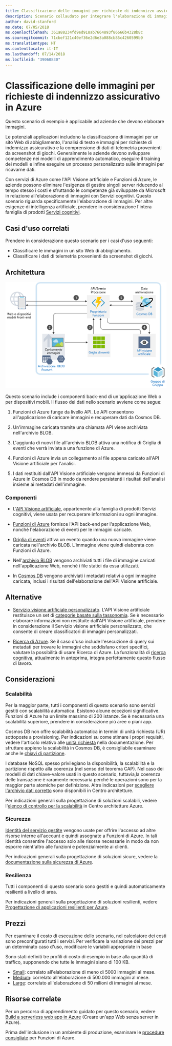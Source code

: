 ```yaml
---
title: Classificazione delle immagini per richieste di indennizzo assicurativo in Azure
description: Scenario collaudato per integrare l'elaborazione di immagini nelle applicazioni Azure.
author: david-stanford
ms.date: 07/05/2018
ms.openlocfilehash: 361a88234fd9ed918ab7664893f86666b4328b8c
ms.sourcegitcommit: 71cbef121c40ef36e2d6e3a088cb85c4260599b9
ms.translationtype: HT
ms.contentlocale: it-IT
ms.lasthandoff: 07/14/2018
ms.locfileid: "39060830"
---
```

# <a name="image-classification-for-insurance-claims-on-azure"></a>Classificazione delle immagini per richieste di indennizzo assicurativo in Azure

Questo scenario di esempio è applicabile ad aziende che devono elaborare immagini.

Le potenziali applicazioni includono la classificazione di immagini per un sito Web di abbigliamento, l'analisi di testo e immagini per richieste di indennizzo assicurativo e la comprensione di dati di telemetria provenienti da screenshot di giochi. Generalmente le aziende devono sviluppare competenze nei modelli di apprendimento automatico, eseguire il training dei modelli e infine eseguire un processo personalizzato sulle immagini per ricavarne dati.

Con servizi di Azure come l'API Visione artificiale e Funzioni di Azure, le aziende possono eliminare l'esigenza di gestire singoli server riducendo al tempo stesso i costi e sfruttando le competenze già sviluppate da Microsoft in relazione all'elaborazione di immagini con Servizi cognitivi. Questo scenario riguarda specificamente l'elaborazione di immagini. Per altre esigenze di intelligenza artificiale, prendere in considerazione l'intera famiglia di prodotti [Servizi cognitivi][cognitive-docs].

## <a name="related-use-cases"></a>Casi d'uso correlati

Prendere in considerazione questo scenario per i casi d'uso seguenti:

* Classificare le immagini in un sito Web di abbigliamento.
* Classificare i dati di telemetria provenienti da screenshot di giochi.

## <a name="architecture"></a>Architettura

![Architettura di app intelligenti: visione artificiale][architecture-computer-vision]

Questo scenario include i componenti back-end di un'applicazione Web o per dispositivi mobili. Il flusso dei dati nello scenario avviene come segue:

1. Funzioni di Azure funge da livello API. Le API consentono all'applicazione di caricare immagini e recuperare dati da Cosmos DB.

2. Un'immagine caricata tramite una chiamata API viene archiviata nell'archivio BLOB.

3. L'aggiunta di nuovi file all'archivio BLOB attiva una notifica di Griglia di eventi che verrà inviata a una funzione di Azure.

4. Funzioni di Azure invia un collegamento al file appena caricato all'API Visione artificiale per l'analisi.

5. I dati restituiti dall'API Visione artificiale vengono immessi da Funzioni di Azure in Cosmos DB in modo da rendere persistenti i risultati dell'analisi insieme ai metadati dell'immagine.

### <a name="components"></a>Componenti

* L'[API Visione artificiale][computer-vision-docs], appartenente alla famiglia di prodotti Servizi cognitivi, viene usata per recuperare informazioni su ogni immagine.

* [Funzioni di Azure][functions-docs] fornisce l'API back-end per l'applicazione Web, nonché l'elaborazione di eventi per le immagini caricate.

* [Griglia di eventi][eventgrid-docs] attiva un evento quando una nuova immagine viene caricata nell'archivio BLOB. L'immagine viene quindi elaborata con Funzioni di Azure.

* Nell'[archivio BLOB][storage-docs] vengono archiviati tutti i file di immagine caricati nell'applicazione Web, nonché i file statici da essa utilizzati.

* In [Cosmos DB][cosmos-docs] vengono archiviati i metadati relativi a ogni immagine caricata, inclusi i risultati dell'elaborazione dell'API Visione artificiale.

## <a name="alternatives"></a>Alternative

* [Servizio visione artificiale personalizzato][custom-vision-docs]. L'API Visione artificiale restituisce un set di [categorie basate sulla tassonomia][cv-categories]. Se è necessario elaborare informazioni non restituite dall'API Visione artificiale, prendere in considerazione il Servizio visione artificiale personalizzato, che consente di creare classificatori di immagini personalizzati.

* [Ricerca di Azure][azure-search-docs]. Se il caso d'uso include l'esecuzione di query sui metadati per trovare le immagini che soddisfano criteri specifici, valutare la possibilità di usare Ricerca di Azure. La funzionalità di [ricerca cognitiva][cognitive-search], attualmente in anteprima, integra perfettamente questo flusso di lavoro.

## <a name="considerations"></a>Considerazioni

### <a name="scalability"></a>Scalabilità

Per la maggior parte, tutti i componenti di questo scenario sono servizi gestiti con scalabilità automatica. Esistono alcune eccezioni significative. Funzioni di Azure ha un limite massimo di 200 istanze. Se è necessaria una scalabilità superiore, prendere in considerazione più aree o piani app.

Cosmos DB non offre scalabilità automatica in termini di unità richiesta (UR) sottoposte a provisioning.  Per indicazioni su come stimare i propri requisiti, vedere l'articolo relativo alle [unità richiesta][request-units] nella documentazione. Per sfruttare appieno la scalabilità in Cosmos DB, è consigliabile esaminare anche le [chiavi di partizione][partition-key].

I database NoSQL spesso privilegiano la disponibilità, la scalabilità e la partizione rispetto alla coerenza (nel senso del teorema CAP).  Nel caso dei modelli di dati chiave-valore usati in questo scenario, tuttavia,la coerenza delle transazione è raramente necessaria perché le operazioni sono per la maggior parte atomiche per definizione. Altre indicazioni per [scegliere l'archivio dati corretto](../../guide/technology-choices/data-store-overview.md) sono disponibili in Centro architetture.

Per indicazioni generali sulla progettazione di soluzioni scalabili, vedere l'[elenco di controllo per la scalabilità][scalability] in Centro architetture Azure.

### <a name="security"></a>Sicurezza

[Identità del servizio gestite][msi] vengono usate per offrire l'accesso ad altre risorse interne all'account e quindi assegnate a Funzioni di Azure. In tali identità consentire l'accesso solo alle risorse necessarie in modo da non esporre nient'altro alle funzioni e potenzialmente ai clienti.  

Per indicazioni generali sulla progettazione di soluzioni sicure, vedere la [documentazione sulla sicurezza di Azure][security].

### <a name="resiliency"></a>Resilienza

Tutti i componenti di questo scenario sono gestiti e quindi automaticamente resilienti a livello di area.

Per indicazioni generali sulla progettazione di soluzioni resilienti, vedere [Progettazione di applicazioni resilienti per Azure][resiliency].

## <a name="pricing"></a>Prezzi

Per esaminare il costo di esecuzione dello scenario, nel calcolatore dei costi sono preconfigurati tutti i servizi. Per verificare la variazione dei prezzi per un determinato caso d'uso, modificare le variabili appropriate in base

Sono stati definiti tre profili di costo di esempio in base alla quantità di traffico, supponendo che tutte le immagini siano di 100 KB.

* [Small][pricing]: correlato all'elaborazione di meno di 5000 immagini al mese.
* [Medium][medium-pricing]: correlato all'elaborazione di 500.000 immagini al mese.
* [Large][large-pricing]: correlato all'elaborazione di 50 milioni di immagini al mese.

## <a name="related-resources"></a>Risorse correlate

Per un percorso di apprendimento guidato per questo scenario, vedere [Build a serverless web app in Azure][serverless] (Creare un'app Web senza server in Azure).  

Prima dell'inclusione in un ambiente di produzione, esaminare le [procedure consigliate][functions-best-practices] per Funzioni di Azure.

<!-- links -->
[pricing]: https://azure.com/e/f9b59d238b43423683db73f4a31dc380
[medium-pricing]: https://azure.com/e/7c7fc474db344b87aae93bc29ae27108
[large-pricing]: https://azure.com/e/cbadbca30f8640d6a061f8457a74ba7d
[functions-docs]: /azure/azure-functions/
[computer-vision-docs]: /azure/cognitive-services/computer-vision/home
[storage-docs]: /azure/storage/
[azure-search-docs]: /azure/search/
[cognitive-search]: /azure/search/cognitive-search-concept-intro
[architecture-computer-vision]: ./media/architecture-computer-vision.png
[serverless]: /azure/functions/tutorial-static-website-serverless-api-with-database
[cosmos-docs]: /azure/cosmos-db/
[eventgrid-docs]: /azure/event-grid/
[cognitive-docs]: /azure/#pivot=products&panel=ai
[custom-vision-docs]: /azure/cognitive-services/Custom-Vision-Service/home
[cv-categories]: /azure/cognitive-services/computer-vision/home#the-86-category-concept
[resiliency]: /azure/architecture/resiliency/
[security]: /azure/security/
[scalability]: /azure/architecture/checklist/scalability
[functions-best-practices]: /azure/azure-functions/functions-best-practices
[msi]: /azure/app-service/app-service-managed-service-identity
[request-units]: /azure/cosmos-db/request-units
[partition-key]: /azure/cosmos-db/partition-data